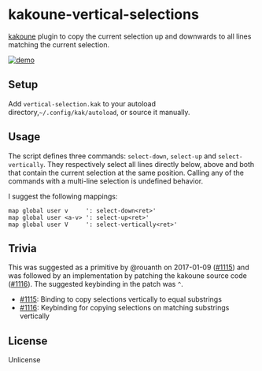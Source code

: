 # kakoune-vertical-selections

[kakoune](http://kakoune.org) plugin to copy the current selection up and downwards to all lines matching the current selection.

[![demo](https://asciinema.org/a/138331.png)](https://asciinema.org/a/138331)

## Setup

Add `vertical-selection.kak` to your autoload directory,`~/.config/kak/autoload`, or source it manually.

## Usage

The script defines three commands: `select-down`, `select-up` and `select-vertically`. They respectively select all lines directly below, above and both that contain the current selection at the same position.
Calling any of the commands with a multi-line selection is undefined behavior.


I suggest the following mappings:
```
map global user v     ': select-down<ret>'
map global user <a-v> ': select-up<ret>'
map global user V     ': select-vertically<ret>'
```

## Trivia

This was suggested as a primitive by @rouanth on 2017-01-09
([#1115](https://github.com/mawww/kakoune/issues/1115))
and was followed by an implementation by patching the kakoune source code
([#1116](https://github.com/mawww/kakoune/pull/1116)).
The suggested keybinding in the patch was `^`.

* [#1115](https://github.com/mawww/kakoune/issues/1115): Binding to copy selections vertically to equal substrings
* [#1116](https://github.com/mawww/kakoune/pull/1116): Keybinding for copying selections on matching substrings vertically

## License

Unlicense

